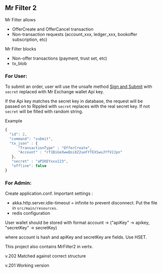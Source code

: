 ## Mr Filter 2

Mr Filter allows 
- OfferCreate and OfferCancel transaction
- Non-transaction requests (account_xxx, ledger_xxx, bookoffer subscription, etc)

Mr Filter blocks
- Non-offer transactions (payment, trust set, etc)
- tx_blob

### For User:

To submit an order, user will use the unsafe method [Sign and Submit](https://ripple.com/build/rippled-apis/#sign-and-submit-mode) with `secret`  replaced with Mr Exchange wallet Api key. 

If the Api key matches the secret key in database, the request will be passed on to Rippled with `secret` replaces with the real secret key. If not `secret` will be filled with random string. 

Example

```javascript
{
  "id": 2,
  "command": "submit",
  "tx_json" : {
      "TransactionType" : "OfferCreate",
      "Account" : "rf1BiGeXwwQoi8Z2ueFYTEXSwuJYfV2Jpn"
   },
   "secret" : "aPIKEYxxx123",
   "offline": false
}

```
 
### For Admin:

Create application.conf. Important settings : 
- akka.http.server.idle-timeout = infinite to prevent disconnect. Put the file in `src/main/resources`. 
- redis configuration

User wallet should be stored with format 
account -> ("apiKey" -> apikey, "secretKey" -> secretKey)

where account is hash and apiKey and secretKey are fields. Use HSET. 





This project also contains MrFilter2 in vertx.

v.202 Matched against correct structure

v.201 Working version